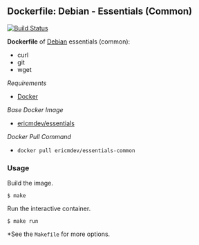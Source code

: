 ## Dockerfile: Debian - Essentials (Common)

[![Build Status](https://travis-ci.org/ericmdev/essentials-common.dockerfile.svg?branch=master)](https://travis-ci.org/ericmdev/essentials-common.dockerfile)

**Dockerfile** of [Debian](https://www.debian.org/) essentials (common):

- curl
- git
- wget

*Requirements*
- [Docker](https://www.docker.com/) 

*Base Docker Image*
- [ericmdev/essentials](https://hub.docker.com/r/ericmdev/essentials/)

*Docker Pull Command*
- `docker pull ericmdev/essentials-common`

### Usage

Build the image.

    $ make

Run the interactive container.

    $ make run

*See the `Makefile` for more options.